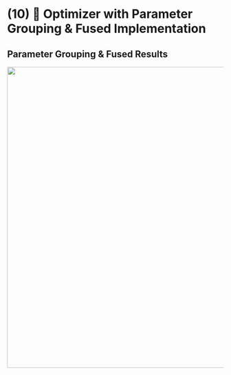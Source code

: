# (10) 👬 Optimizer with Parameter Grouping & Fused Implementation

## Parameter Grouping & Fused Results
<img width="700" src="https://github.com/user-attachments/assets/0f949c39-4658-4642-8f42-53d4bdc53ca7">
